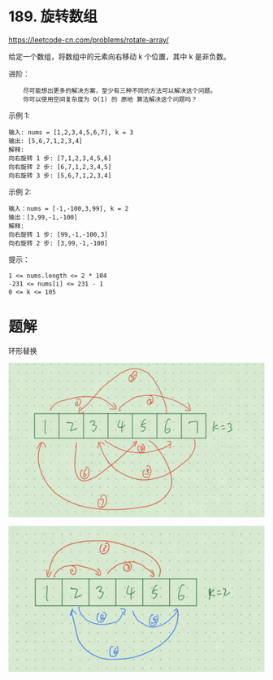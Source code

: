 # 189. 旋转数组
https://leetcode-cn.com/problems/rotate-array/

给定一个数组，将数组中的元素向右移动 k 个位置，其中 k 是非负数。


进阶：
```
    尽可能想出更多的解决方案，至少有三种不同的方法可以解决这个问题。
    你可以使用空间复杂度为 O(1) 的 原地 算法解决这个问题吗？
```


示例 1:
```
输入: nums = [1,2,3,4,5,6,7], k = 3
输出: [5,6,7,1,2,3,4]
解释:
向右旋转 1 步: [7,1,2,3,4,5,6]
向右旋转 2 步: [6,7,1,2,3,4,5]
向右旋转 3 步: [5,6,7,1,2,3,4]
```

示例 2:
```
输入：nums = [-1,-100,3,99], k = 2
输出：[3,99,-1,-100]
解释: 
向右旋转 1 步: [99,-1,-100,3]
向右旋转 2 步: [3,99,-1,-100]
```
 

提示：

    1 <= nums.length <= 2 * 104
    -231 <= nums[i] <= 231 - 1
    0 <= k <= 105

# 题解

环形替换

![可以根据环装替换一次性到位](img01.png)

![需要多次，也就是存在多个环](img02.png)
